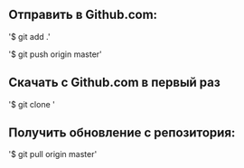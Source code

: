 ## Отправить в Github.com:

'$ git add .'

'$ git push origin master'

## Скачать с Github.com в первый раз

'$ git clone '

## Получить обновление с репозитория:

'$ git pull origin master'
